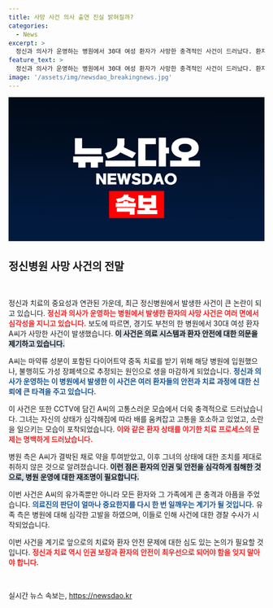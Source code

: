 ```yaml
---
title: 사망 사건 의사 출연 진실 밝혀질까?
categories:
  - News
excerpt: >
  정신과 의사가 운영하는 병원에서 30대 여성 환자가 사망한 충격적인 사건이 드러났다. 환자는 다이어트약 중독 치료 중 장폐색으로 예상되며, 유족은 병원의 대응을 강력히 비판하고 있다. 경찰은 의료법 위반 수사에 착수했다.
feature_text: >
  정신과 의사가 운영하는 병원에서 30대 여성 환자가 사망한 충격적인 사건이 드러났다. 환자는 다이어트약 중독 치료 중 장폐색으로 예상되며, 유족은 병원의 대응을 강력히 비판하고 있다. 경찰은 의료법 위반 수사에 착수했다.
image: '/assets/img/newsdao_breakingnews.jpg'
---
```


<p><img src="/assets/img/newsdao_breakingnews.jpg" alt="firstkoreanews 속보" /></p>

<h2 data-ke-size="size26">정신병원 사망 사건의 전말</h2>

<p data-ke-size="size16">&nbsp;</p>

<p>정신과 치료의 중요성과 연관된 가운데, 최근 정신병원에서 발생한 사건이 큰 논란이 되고 있습니다. <b><span style="color: #ee2323;">정신과 의사가 운영하는 병원에서 발생한 환자의 사망 사건은 여러 면에서 심각성을 지니고 있습니다.</span></b> 보도에 따르면, 경기도 부천의 한 병원에서 30대 여성 환자 A씨가 사망한 사건이 발생했습니다. <b><span style="background-color: #21538527;">이 사건은 의료 시스템과 환자 안전에 대한 의문을 제기하고 있습니다.</span></b></p>

<p>A씨는 마약류 성분이 포함된 다이어트약 중독 치료를 받기 위해 해당 병원에 입원했으나, 불행히도 가성 장폐색으로 추정되는 원인으로 생을 마감하게 되었습니다. <b><span style="color: #1a5490;">정신과 의사가 운영하는 이 병원에서 발생한 이 사건은 여러 환자들의 안전과 치료 과정에 대한 신뢰에 큰 타격을 주고 있습니다.</span></b> </p>

<p>이 사건은 또한 CCTV에 담긴 A씨의 고통스러운 모습에서 더욱 충격적으로 드러났습니다. 그녀는 자신의 상태가 심각해짐에 따라 배를 움켜잡고 고통을 호소하고 있었고, 소란을 일으키는 모습이 포착되었습니다. <b><span style="color: #ee2323;">이와 같은 환자 상태를 야기한 치료 프로세스의 문제는 명백하게 드러났습니다.</span></b> </p>

<p>병원 측은 A씨가 결박된 채로 약을 투여받았고, 이후 그녀의 상태에 대한 조치를 제대로 취하지 않은 것으로 알려졌습니다. <b><span style="background-color: #21538527;">이런 점은 환자의 인권 및 안전을 심각하게 침해한 것으로, 병원 운영에 대한 재조명이 필요합니다.</span></b> </p>

<p>이번 사건은 A씨의 유가족뿐만 아니라 모든 환자와 그 가족에게 큰 충격과 아픔을 주었습니다. <b><span style="color: #1a5490;">의료진의 판단이 얼마나 중요한지를 다시 한 번 일깨우는 계기가 될 것입니다.</span></b> 유족 측은 병원에 대해 심각한 고발을 하였으며, 이들로 인해 사건에 대한 경찰 수사가 시작되었습니다. </p>

<p>이번 사건을 계기로 앞으로의 치료와 환자 안전 문제에 대한 심도 있는 논의가 필요할 것입니다. <b><span style="color: #ee2323;">정신과 치료 역시 인권 보장과 환자의 안전이 최우선으로 되어야 함을 잊지 말아야 합니다.</span></b> </p>

<p data-ke-size="size16">&nbsp;</p>
실시간 뉴스 속보는, <a href="https://newsdao.kr" rel="dofollow">https://newsdao.kr</a>


